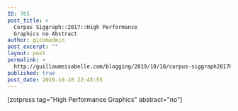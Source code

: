 ```yaml
---
ID: 765
post_title: >
  Corpus Siggraph::2017::High Performance
  Graphics no Abstract
author: gicomadmin
post_excerpt: ""
layout: post
permalink: >
  http://guillaumeisabelle.com/blogging/2019/10/18/corpus-siggraph2017high-performance-graphics-no-abstract/
published: true
post_date: 2019-10-18 22:45:55
---
```

<!-- wp:shortcode --> [zotpress tag="High Performance Graphics" abstract="no"] 

<!-- /wp:shortcode -->